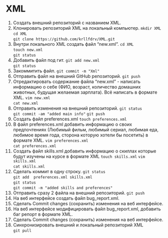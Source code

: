# XML
1. Создать внешний репозиторий c названием XML. 
2. Клонировать репозиторий XML на локальный компьютер.
`mkdir XML`  
`cd XML`  
`git clone https://github.com/krllfdrv/XML.git` 
3.  Внутри локального XML создать файл “new.xml”. 
 `cd XML`  
`touch new.xml`  
`git status`  
4. Добавить файл под гит. 
 `git add new.xml`  
`git status` 
5. Закоммитить файл.
 `git commit -m "Xml"`
6. Отправить файл на внешний GitHub репозиторий. 
 `git push`
7. Отредактировать содержание файла “new.xml” - написать информацию о себе (ФИО, возраст, количество домашних животных, будущая желаемая зарплата). Всё написать в формате XML. 
 `vim new.xml`  
`cat new.xml` 
8. Отправить изменения на внешний репозиторий. 
 `git status`  
`git commit -am "added main info"` 
`git push`  
9. Создать файл preferences.xml 
 `touch preferences.xml`
10. В файл preferences.xml добавить информацию о своих предпочтениях (Любимый фильм, любимый сериал, любимая еда, любимое время года, сторона которую хотели бы посетить) в формате XML. 
 `vim preferences.xml`  
`cat preferences.xml` 
11. Создать файл skills.xml добавить информацию о скиллах которые будут изучены на курсе в формате XML 
 `touch skills.xml`
 `vim skills.xml`  
`cat skills.xml`
12. Сделать коммит в одну строку. 
 `git status`  
`git add  preferences.xml skills.xml`  
`git status`  
`git commit -m "added skills and preferences"`  
13. Отправить сразу 2 файла на внешний репозиторий. 
 `git push` 
14. На веб интерфейсе создать файл bug_report.xml. 
15. Сделать Commit changes (сохранить) изменения на веб интерфейсе. 
16. На веб интерфейсе модифицировать файл bug_report.xml, добавить баг репорт в формате XML. 
17. Сделать Commit changes (сохранить) изменения на веб интерфейсе. 
18. Синхронизировать внешний и локальный репозиторий XML  
`git pull`
